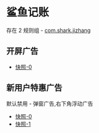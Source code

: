 # 鲨鱼记账

存在 2 规则组 - [com.shark.jizhang](/src/apps/com.shark.jizhang.ts)

## 开屏广告

- [快照-0](https://i.gkd.li/import/13192242)

## 新用户特惠广告

默认禁用 - 弹窗广告,右下角浮动广告

- [快照-0](https://i.gkd.li/import/12518500)
- [快照-1](https://i.gkd.li/import/12518517)
